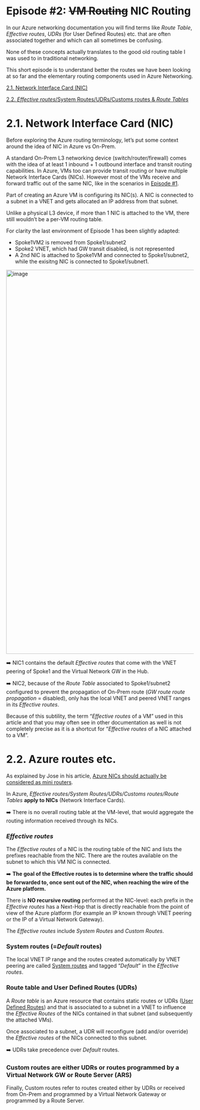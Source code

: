 # Episode #2: ~~VM Routing~~ NIC Routing

In our Azure networking documentation you will find terms like *Route Table*, *Effective routes*, *UDRs* (for User Defined Routes) etc. that are often associated together and which can all sometimes be confusing.

None of these concepts actually translates to the good old routing table I was used to in traditional networking. 

This short episode is to understand better the routes we have been looking at so far and the elementary routing components used in Azure Networking.

[2.1. Network Interface Card (NIC)](https://github.com/cynthiatreger/az-routing-guide-ep2-nic-routing/blob/main/README.md#21network-interface-card-nic)

[2.2. *Effective routes*/System Routes/UDRs/Customs routes & *Route Tables*](https://github.com/cynthiatreger/az-routing-guide-ep2-nic-routing/blob/main/README.md#22-azure-routes-etc)

# 2.1.	Network Interface Card (NIC)
Before exploring the Azure routing terminology, let’s put some context around the idea of NIC in Azure vs On-Prem.

A standard On-Prem L3 networking device (switch/router/firewall) comes with the idea of at least 1 inbound + 1 outbound interface and transit routing capabilities. In Azure, VMs too can provide transit routing or have multiple Network Interface Cards (NICs). However most of the VMs receive and forward traffic out of the same NIC, like in the scenarios in [Episode #1](https://github.com/cynthiatreger/az-routing-guide-ep1-vnet-peering-and-virtual-network-gateways).

Part of creating an Azure VM is configuring its NIC(s). A NIC is connected to a subnet in a VNET and gets allocated an IP address from that subnet. 

Unlike a physical L3 device, if more than 1 NIC is attached to the VM, there still wouldn’t be a per-VM routing table. 

For clarity the last environment of Episode 1 has been slightly adapted:
- Spoke1VM2 is removed from Spoke1/subnet2
- Spoke2 VNET, which had GW transit disabled, is not represented
- A 2nd NIC is attached to Spoke1VM and connected to Spoke1/subnet2, while the exisitng NIC is connected to Spoke1/subnet1. 

<img width="1028" alt="image" src="https://user-images.githubusercontent.com/110976272/215286468-3fd3c83d-3459-4df7-b1a2-007053ef8004.png">

:arrow_right: NIC1 contains the default *Effective routes* that come with the VNET peering of Spoke1 and the Virtual Network GW in the Hub.

:arrow_right:	NIC2, because of the *Route Table* associated to Spoke1/subnet2 configured to prevent the propagation of On-Prem route (*GW route route propagation* = disabled), only has the local VNET and peered VNET ranges in its *Effective routes*.

Because of this subtility, the term “*Effective routes* of a VM” used in this article and that you may often see in other documentation as well is not completely precise as it is a shortcut for “*Effective routes* of a NIC attached to a VM”.

# 2.2. Azure routes etc.

As explained by Jose in his article, [Azure NICs should actually be considered as mini routers](https://blog.cloudtrooper.net/2023/01/21/azure-networking-is-not-like-your-on-onprem-network/#:~:text=Azure%20NICs%20are%20actually%20routers).

In Azure, *Effective routes/System Routes/UDRs/Customs routes/Route Tables* **apply to NICs** (Network Interface Cards). 

:arrow_right: There is no overall routing table at the VM-level, that would aggregate the routing information received through its NICs.

### *Effective routes*

The *Effective routes* of a NIC is the routing table of the NIC and lists the prefixes reachable from the NIC. There are the routes available on the subnet to which this VM NIC is connected.

:arrow_right: **The goal of the Effective routes is to determine where the traffic should be forwarded to, once sent out of the NIC, when reaching the wire of the Azure platform.**

There is **NO recursive routing** performed at the NIC-level: each prefix in the *Effective routes* has a Next-Hop that is directly reachable from the point of view of the Azure platform (for example an IP known through VNET peering or the IP of a Virtual Network Gateway).

The *Effective routes* include *System Routes* and *Custom Routes*.

### System routes (=*Default* routes)

The local VNET IP range and the routes created automatically by VNET peering are called [System routes](https://learn.microsoft.com/en-us/azure/virtual-network/virtual-networks-udr-overview#system-routes) and tagged “*Default*” in the *Effective routes*.

### Route table and User Defined Routes (UDRs)

A *Route table* is an Azure resource that contains static routes or UDRs ([User Defined Routes](https://learn.microsoft.com/en-us/azure/virtual-network/virtual-networks-udr-overview#user-defined)) and that is associated to a subnet in a VNET to influence the *Effective Routes* of the NICs contained in that subnet (and subsequently the attached VMs).

Once associated to a subnet, a UDR will reconfigure (add and/or override) the *Effective routes* of the NICs connected to this subnet. 

:arrow_right: UDRs take precedence over *Default* routes.

### Custom routes are either UDRs or routes programmed by a Virtual Network GW or Route Server (ARS)

Finally, Custom routes refer to routes created either by UDRs or received from On-Prem and programmed by a Virtual Network Gateway or programmed by a Route Server.

